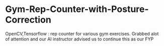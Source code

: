 # Gym-Rep-Counter-with-Posture-Correction
OpenCV,Tensorflow : rep counter for various gym exercises. Grabbed alot of attention and our AI instructor advised us to continue this as our FYP

